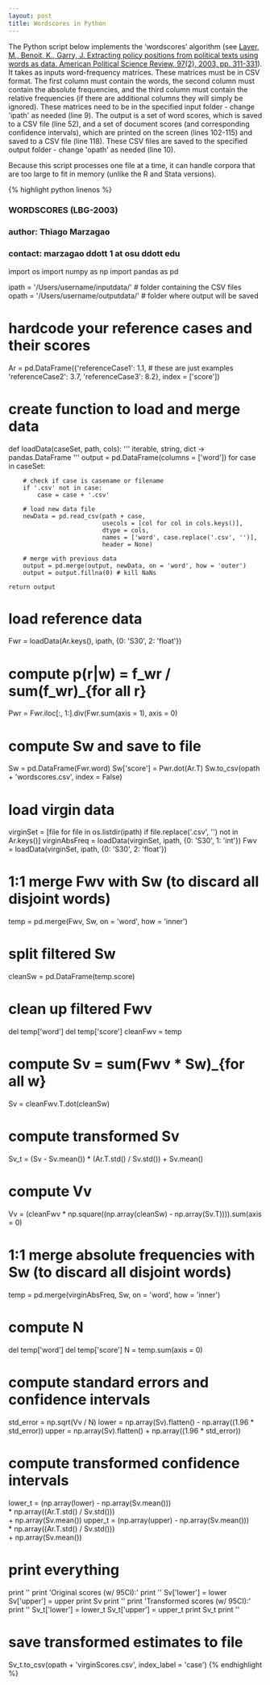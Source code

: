```yaml
---
layout: post
title: Wordscores in Python
---
```


The Python script below implements the ‘wordscores’ algorithm (see [Laver, M., Benoit, K., Garry, J. Extracting policy positions from political texts using words as data. American Political Science Review, 97(2), 2003, pp. 311-331](http://journals.cambridge.org/action/displayAbstract?fromPage=online&aid=152187)). It takes as inputs word-frequency matrices. These matrices must be in CSV format. The first column must contain the words, the second column must contain the absolute frequencies, and the third column must contain the relative frequencies (if there are additional columns they will simply be ignored). These matrices need to be in the specified input folder - change 'ipath' as needed (line 9). The output is a set of word scores, which is saved to a CSV file (line 52), and a set of document scores (and corresponding confidence intervals), which are printed on the screen (lines 102-115) and saved to a CSV file (line 118). These CSV files are saved to the specified output folder - change 'opath' as needed (line 10).

Because this script processes one file at a time, it can handle corpora that are too large to fit in memory (unlike the R and Stata versions).

{% highlight python linenos %}
### WORDSCORES (LBG-2003)
### author: Thiago Marzagao
### contact: marzagao ddott 1 at osu ddott edu
 
import os
import numpy as np
import pandas as pd
 
ipath = '/Users/username/inputdata/' # folder containing the CSV files
opath = '/Users/username/outputdata/' # folder where output will be saved
 
# hardcode your reference cases and their scores
Ar = pd.DataFrame({'referenceCase1': 1.1, # these are just examples
                   'referenceCase2': 3.7, 
                   'referenceCase3': 8.2},
                   index = ['score'])
 
# create function to load and merge data
def loadData(caseSet, path, cols):
    '''
    iterable, string, dict -&gt; pandas.DataFrame
    '''
    output = pd.DataFrame(columns = ['word'])
    for case in caseSet:
    
        # check if case is casename or filename
        if '.csv' not in case:
            case = case + '.csv'
 
        # load new data file
        newData = pd.read_csv(path + case,
                              usecols = [col for col in cols.keys()],
                              dtype = cols,
                              names = ['word', case.replace('.csv', '')],
                              header = None)
 
        # merge with previous data
        output = pd.merge(output, newData, on = 'word', how = 'outer')
        output = output.fillna(0) # kill NaNs
                          
    return output
 
# load reference data
Fwr = loadData(Ar.keys(), ipath, {0: 'S30', 2: 'float'})
 
# compute p(r|w) = f_wr / sum(f_wr)_{for all r}
Pwr = Fwr.iloc[:, 1:].div(Fwr.sum(axis = 1), axis = 0)
 
# compute Sw and save to file
Sw = pd.DataFrame(Fwr.word)
Sw['score'] = Pwr.dot(Ar.T)
Sw.to_csv(opath + 'wordscores.csv', index = False)
 
# load virgin data
virginSet = [file for file in os.listdir(ipath) 
             if file.replace('.csv', '') not in Ar.keys()]
virginAbsFreq = loadData(virginSet, ipath, {0: 'S30', 1: 'int'})
Fwv = loadData(virginSet, ipath, {0: 'S30', 2: 'float'})
 
# 1:1 merge Fwv with Sw (to discard all disjoint words)
temp = pd.merge(Fwv, Sw, on = 'word', how = 'inner')
 
# split filtered Sw
cleanSw = pd.DataFrame(temp.score)
 
# clean up filtered Fwv
del temp['word']
del temp['score']
cleanFwv = temp
 
# compute Sv = sum(Fwv * Sw)_{for all w}
Sv = cleanFwv.T.dot(cleanSw)
 
# compute transformed Sv
Sv_t = (Sv - Sv.mean()) * (Ar.T.std() / Sv.std()) + Sv.mean()
 
# compute Vv
Vv = (cleanFwv * np.square((np.array(cleanSw) 
                            - np.array(Sv.T)))).sum(axis = 0)
 
# 1:1 merge absolute frequencies with Sw (to discard all disjoint words)
temp = pd.merge(virginAbsFreq, Sw, on = 'word', how = 'inner')
 
# compute N
del temp['word']
del temp['score']
N = temp.sum(axis = 0)
 
# compute standard errors and confidence intervals
std_error = np.sqrt(Vv / N)
lower = np.array(Sv).flatten() - np.array((1.96 * std_error))
upper = np.array(Sv).flatten() + np.array((1.96 * std_error))
 
# compute transformed confidence intervals
lower_t = (np.array(lower) - np.array(Sv.mean())) \
          * np.array((Ar.T.std() / Sv.std())) \
          + np.array(Sv.mean())
upper_t = (np.array(upper) - np.array(Sv.mean())) \
          * np.array((Ar.T.std() / Sv.std())) \
          + np.array(Sv.mean())
 
# print everything
print ''
print 'Original scores (w/ 95CI):'
print ''
Sv['lower'] = lower
Sv['upper'] = upper
print Sv
print ''
print 'Transformed scores (w/ 95CI):'
print ''
Sv_t['lower'] = lower_t
Sv_t['upper'] = upper_t
print Sv_t
print ''
 
# save transformed estimates to file
Sv_t.to_csv(opath + 'virginScores.csv', index_label = 'case')
{% endhighlight %}